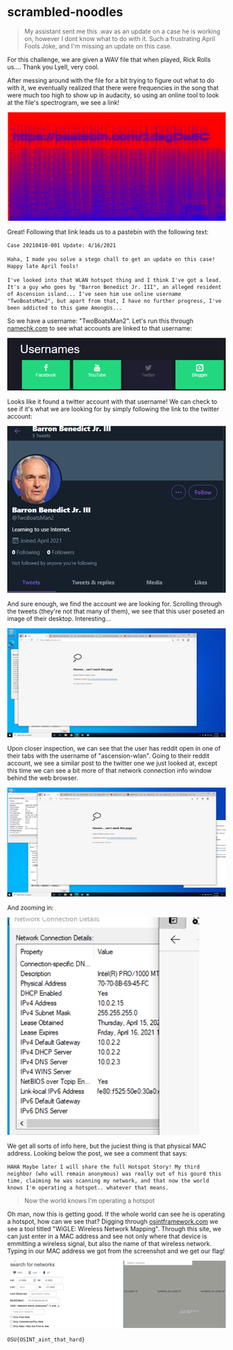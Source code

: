 # scrambled-noodles
> My assistant sent me this .wav as an update on a case he is working on, however I dont know what to do with it. Such a frustrating April Fools Joke, and I'm missing an update on this case.

For this challenge, we are given a WAV file that when played, Rick Rolls us....
Thank you Lyell, very cool.

After messing around with the file for a bit trying to figure out what to do with it, we eventually realized that there were frequencies in the song that were much too high to show up in audacity, so using an online tool to look at the file's spectrogram, we see a link!

![spectrogram](img/osint-1.png)

Great! Following that link leads us to a pastebin with the following text:

```
Case 20210410-001 Update: 4/16/2021
 
Haha, I made you solve a stego chall to get an update on this case! Happy late April fools!
 
I've looked into that WLAN hotspot thing and I think I've got a lead. It's a guy who goes by "Barron Benedict Jr. III", an alleged resident of Ascension island... I've seen him use online username "TwoBoatsMan2", but apart from that, I have no further progress, I've been addicted to this game AmongUs...
```

So we have a username: "TwoBoatsMan2". Let's run this through [namechk.com](https://namechk.com/) to see what accounts are linked to that username:

![namechk](img/osint-2.png)

Looks like it found a twitter account with that username! We can check to see if it's what we are looking for by simply following the link to the twitter account:

![twitter](img/osint-3.png)

And sure enough, we find the account we are looking for. Scrolling through the tweets (they're not that many of them), we see that this user poseted an image of their desktop. Interesting...

![desk](img/osint-4.png)

Upon closer inspection, we can see that the user has reddit open in one of their tabs with the username of "ascension-wlan". Going to their reddit account, we see a similar post to the twitter one we just looked at, except this time we can see a bit more of that network connection info window behind the web browser.

![1](img/osint-6.png)

And zooming in:

![2](img/osint-7.png)

We get all sorts of info here, but the juciest thing is that physical MAC address. Looking below the post, we see a comment that says:

```
HAHA Maybe later I will share the full Hotspot Story! My third neighbor (who will remain anonymous) was really out of his gourd this time, claiming he was scanning my network, and that now the world knows I'm operating a hotspot.. whatever that means.
```

> Now the world knows I'm operating a hotspot

Oh man, now this is getting good. If the whole world can see he is operating a hotspot, how can we see that?
Digging through [osintframework.com](https://osintframework.com/) we see a tool titled "WiGLE: Wireless Network Mapping". Through this site, we can just enter in a MAC address and see not only where that device is emmitting a wireless signal, but also the name of that wireless network. Typing in our MAC address we got from the screenshot and we get our flag!

![flag](img/osint-8.png)

`OSU{OSINT_aint_that_hard}`